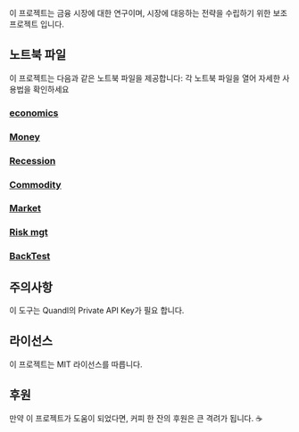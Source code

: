 이 프로젝트는 금융 시장에 대한 연구이며, 시장에 대응하는 전략을 수립하기 위한 보조 프로젝트 입니다.

## 노트북 파일
이 프로젝트는 다음과 같은 노트북 파일을 제공합니다:
각 노트북 파일을 열어 자세한 사용법을 확인하세요

### [economics](https://github.com/xikest/research_market_finance/tree/main/note/economics)

### [Money](https://github.com/xikest/research_market_finance/tree/main/note/money)

### [Recession](https://github.com/xikest/research_market_finance/tree/main/note/recession)

### [Commodity](https://github.com/xikest/research_market_finance/tree/main/note/commodity)

### [Market](https://github.com/xikest/research_market_finance/tree/main/note/stock)

### [Risk mgt](https://github.com/xikest/research_market_finance/tree/main/note/riskmgt)

### [BackTest](https://github.com/xikest/research_market_finance/tree/main/note/backtest)


## 주의사항
이 도구는 Quandl의 Private API Key가 필요 합니다.

## 라이선스
이 프로젝트는 MIT 라이선스를 따릅니다.

## 후원
만약 이 프로젝트가 도움이 되었다면, 커피 한 잔의 후원은 큰 격려가 됩니다. ☕️

